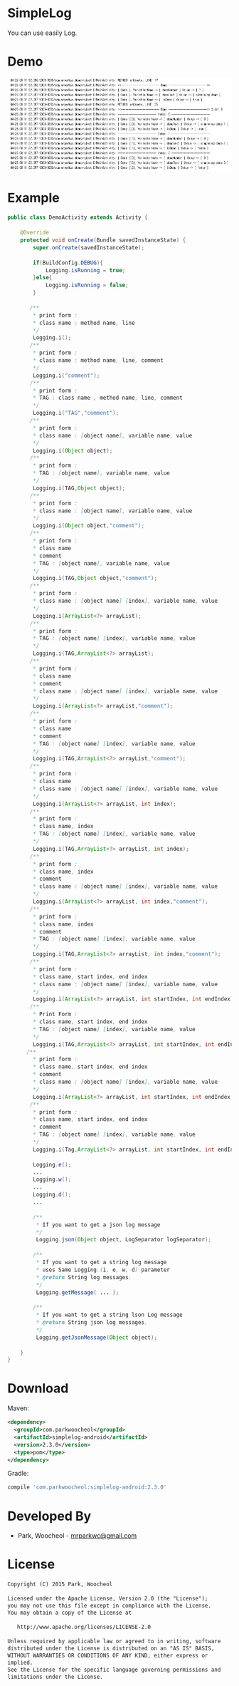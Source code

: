 # SimpleLog

You can use easily Log.

Demo
============
<img src="https://github.com/ParkWoocheol/SimpleLog/blob/master/images/capture.PNG" alt="SimpleLog"/>

Example
============
```java
public class DemoActivity extends Activity {

    @Override
    protected void onCreate(Bundle savedInstanceState) {
        super.onCreate(savedInstanceState);
        
        if(BuildConfig.DEBUG){
            Logging.isRunning = true;
        }else{
            Logging.isRunning = false;
        }
        
       /**
        * print form :
        * class name : method name, line
        */
        Logging.i(); 
       /**
        * print form :
        * class name : method name, line, comment
        */  
        Logging.i("comment"); 
       /**
        * print form :
        * TAG : class name , method name, line, comment
        */
        Logging.i("TAG","comment"); 
       /**
        * print form :
        * class name : [object name], variable name, value
        */
        Logging.i(Object object); 
       /**
        * print form :
        * TAG : [object name], variable name, value
        */
        Logging.i(TAG,Object object); 
       /**
        * print form :
        * class name : [object name], variable name, value
        */
        Logging.i(Object object,"comment");
       /**
        * print form :
        * class name
        * comment
        * TAG : [object name], variable name, value
        */
        Logging.i(TAG,Object object,"comment");
       /**
        * print form :
        * class name : [object name] [index], variable name, value
        */
        Logging.i(ArrayList<?> arrayList); 
       /**
        * print form :
        * TAG : [object name] [index], variable name, value
        */
        Logging.i(TAG,ArrayList<?> arrayList); 
       /**
        * print form :
        * class name
        * comment
        * class name : [object name] [index], variable name, value
        */
        Logging.i(ArrayList<?> arrayList,"comment");
       /**
        * print form :
        * class name
        * comment
        * TAG : [object name] [index], variable name, value
        */
        Logging.i(TAG,ArrayList<?> arrayList,"comment");
       /**
        * print form :
        * class name
        * class name : [object name] [index], variable name, value
        */
        Logging.i(ArrayList<?> arrayList, int index); 
       /**
        * print form :
        * class name, index
        * TAG : [object name] [index], variable name, value
        */
        Logging.i(TAG,ArrayList<?> arrayList, int index); 
       /**
        * print form :
        * class name, index
        * comment
        * class name : [object name] [index], variable name, value
        */
        Logging.i(ArrayList<?> arrayList, int index,"comment");
       /**
        * print form :
        * class name, index
        * comment
        * TAG : [object name] [index], variable name, value
        */
        Logging.i(TAG,ArrayList<?> arrayList, int index,"comment");
       /**
        * print form :
        * class name, start index, end index
        * class name : [object name] [index], variable name, value
        */
        Logging.i(ArrayList<?> arrayList, int startIndex, int endIndex); 
       /**
        * Print Form :
        * class name, start index, end index
        * TAG : [object name] [index], variable name, value
        */
        Logging.i(TAG,ArrayList<?> arrayList, int startIndex, int endIndex); 
      /**
        * print form :
        * class name, start index, end index
        * comment
        * class name : [object name] [index], variable name, value
        */
        Logging.i(ArrayList<?> arrayList, int startIndex, int endIndex,"comment"); 
       /**
        * print form :
        * class name, start index, end index
        * comment
        * TAG : [object name] [index], variable name, value
        */
        Logging.i(Tag,ArrayList<?> arrayList, int startIndex, int endIndex,"comment"); 
        
        Logging.e();
        ...
        Logging.w();
        ...
        Logging.d();
        ...
        
        /**
         * If you want to get a json log message
         */
         Logging.json(Object object, LogSeparator logSeparator);
        
        /**
         * If you want to get a string log message
         * uses Same Logging.(i, e, w, d) parameter
         * @return String log messages.
         */
         Logging.getMessage( ... );
         
        /**
         * If you want to get a string lson Log message
         * @return String json log messages.
         */
         Logging.getJsonMessage(Object object);

    }
}
```
Download
============
Maven:
```xml
<dependency>
  <groupId>com.parkwoocheol</groupId>
  <artifactId>simplelog-android</artifactId>
  <version>2.3.0</version>
  <type>pom</type>
</dependency>
```
Gradle:
```groovy
compile 'com.parkwoocheol:simplelog-android:2.3.0'
```
Developed By
============

* Park, Woocheol - <mrparkwc@gmail.com>



License
=======

    Copyright (C) 2015 Park, Woocheol

    Licensed under the Apache License, Version 2.0 (the "License");
    you may not use this file except in compliance with the License.
    You may obtain a copy of the License at

       http://www.apache.org/licenses/LICENSE-2.0

    Unless required by applicable law or agreed to in writing, software
    distributed under the License is distributed on an "AS IS" BASIS,
    WITHOUT WARRANTIES OR CONDITIONS OF ANY KIND, either express or implied.
    See the License for the specific language governing permissions and
    limitations under the License.
